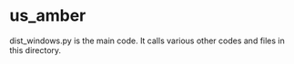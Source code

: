 # us_amber


dist_windows.py is the main code.  It calls various other codes and files in this directory.  
